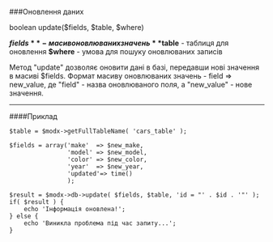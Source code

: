 ###Оновлення даних

boolean update($fields, $table, $where)

**$fields** - масив оновлюваних значень
**$table** - таблиця для оновлення
**$where** - умова для пошуку оновлюваних записів

Метод "update" дозволяє оновити дані в базі, передавши нові значення в масиві $fields. Формат масиву оновлюваних значень - field => new_value, де "field" - назва оновлюваного поля, а "new_value" - нове значення.

***

####Приклад

	$table = $modx->getFullTableName( 'cars_table' );  
	
	$fields = array('make'	=> $new_make,  
					'model'	=> $new_model,  
					'color'	=> $new_color,  
					'year'	=> $new_year,  
					'updated'=> time()  
					);  
	
	$result = $modx->db->update( $fields, $table, 'id = "' . $id . '"' );  	
	if( $result ) {  
		echo 'Інформація оновлена!';  
	} else {  
		echo 'Виникла проблема під час запиту...';  
	}